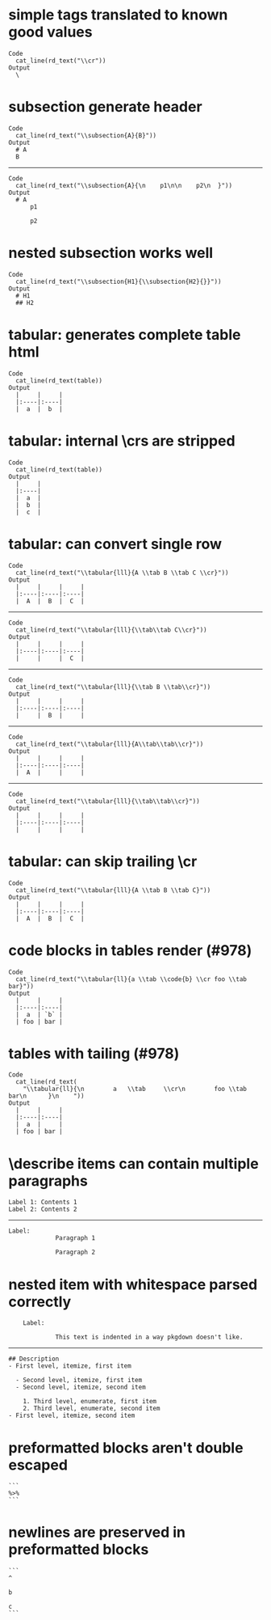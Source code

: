 # simple tags translated to known good values

    Code
      cat_line(rd_text("\\cr"))
    Output
      \
      

# subsection generate header

    Code
      cat_line(rd_text("\\subsection{A}{B}"))
    Output
      # A
      B

---

    Code
      cat_line(rd_text("\\subsection{A}{\n    p1\n\n    p2\n  }"))
    Output
      # A
          p1
      
          p2
        

# nested subsection works well

    Code
      cat_line(rd_text("\\subsection{H1}{\\subsection{H2}{}}"))
    Output
      # H1
      ## H2

# tabular: generates complete table html

    Code
      cat_line(rd_text(table))
    Output
      |     |     |
      |:----|:----|
      |  a  |  b  |

# tabular: internal \crs are stripped

    Code
      cat_line(rd_text(table))
    Output
      |     |
      |:----|
      |  a  |
      |  b  |
      |  c  |

# tabular: can convert single row

    Code
      cat_line(rd_text("\\tabular{lll}{A \\tab B \\tab C \\cr}"))
    Output
      |     |     |     |
      |:----|:----|:----|
      |  A  |  B  |  C  |

---

    Code
      cat_line(rd_text("\\tabular{lll}{\\tab\\tab C\\cr}"))
    Output
      |     |     |     |
      |:----|:----|:----|
      |     |     |  C  |

---

    Code
      cat_line(rd_text("\\tabular{lll}{\\tab B \\tab\\cr}"))
    Output
      |     |     |     |
      |:----|:----|:----|
      |     |  B  |     |

---

    Code
      cat_line(rd_text("\\tabular{lll}{A\\tab\\tab\\cr}"))
    Output
      |     |     |     |
      |:----|:----|:----|
      |  A  |     |     |

---

    Code
      cat_line(rd_text("\\tabular{lll}{\\tab\\tab\\cr}"))
    Output
      |     |     |     |
      |:----|:----|:----|
      |     |     |     |

# tabular: can skip trailing \cr

    Code
      cat_line(rd_text("\\tabular{lll}{A \\tab B \\tab C}"))
    Output
      |     |     |     |
      |:----|:----|:----|
      |  A  |  B  |  C  |

# code blocks in tables render (#978)

    Code
      cat_line(rd_text("\\tabular{ll}{a \\tab \\code{b} \\cr foo \\tab bar}"))
    Output
      |     |     |
      |:----|:----|
      |  a  | `b` |
      | foo | bar |

# tables with tailing (#978)

    Code
      cat_line(rd_text(
        "\\tabular{ll}{\n        a   \\tab     \\cr\n        foo \\tab bar\n      }\n    "))
    Output
      |     |     |
      |:----|:----|
      |  a  |     |
      | foo | bar |
          

# \describe items can contain multiple paragraphs

    Label 1: Contents 1
    Label 2: Contents 2

---

    Label: 
                 Paragraph 1
           
                 Paragraph 2
               

# nested item with whitespace parsed correctly

    
        Label: 
           
                 This text is indented in a way pkgdown doesn't like.
               

---

    
    ## Description 
    - First level, itemize, first item
        
      - Second level, itemize, first item
      - Second level, itemize, second item
            
        1. Third level, enumerate, first item
        2. Third level, enumerate, second item
    - First level, itemize, second item 
    
        

# preformatted blocks aren't double escaped

    ```
    %>%
    ```

# newlines are preserved in preformatted blocks

    ```
    ^
    
    b
    
    c
    ```

